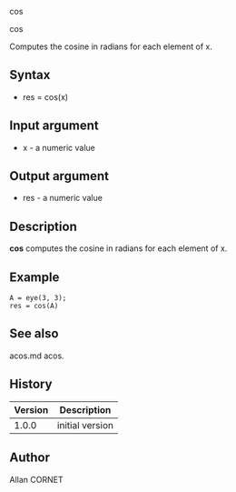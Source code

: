 



cos


cos

Computes the cosine in radians for each element of x.

## Syntax

- res = cos(x)

## Input argument

 - x - a numeric value

## Output argument

 - res - a numeric value

## Description

<b>cos</b> computes the cosine in radians for each element of x.

## Example

```Nelson
A = eye(3, 3);
res = cos(A)
```

## See also

acos.md acos.
## History

|Version|Description|
|------|------|
|1.0.0|initial version|


## Author

Allan CORNET



